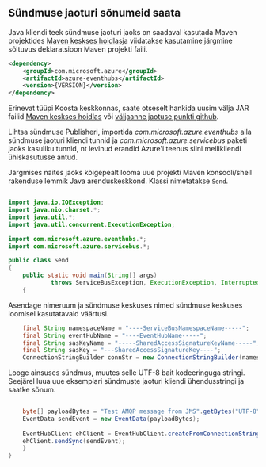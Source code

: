 ## <a name="send-messages-to-event-hubs"></a>Sündmuse jaoturi sõnumeid saata

Java kliendi teek sündmuse jaoturi jaoks on saadaval kasutada Maven projektides [Maven keskses hoidlas](https://search.maven.org/#search%7Cga%7C1%7Ca%3A%22azure-eventhubs%22)ja viidatakse kasutamine järgmine sõltuvus deklaratsioon Maven projekti faili.    

``` XML
<dependency>
    <groupId>com.microsoft.azure</groupId>
    <artifactId>azure-eventhubs</artifactId>
    <version>{VERSION}</version>
</dependency>
```
 
Erinevat tüüpi Koosta keskkonnas, saate otseselt hankida uusim välja JAR failid [Maven keskses hoidlas](https://search.maven.org/#search%7Cga%7C1%7Ca%3A%22azure-eventhubs%22) või [väljaanne jaotuse punkti github](https://github.com/Azure/azure-event-hubs/releases).  

Lihtsa sündmuse Publisheri, importida *com.microsoft.azure.eventhubs* alla sündmuse jaoturi kliendi tunnid ja *com.microsoft.azure.servicebus* paketi jaoks kasuliku tunnid, nt levinud erandid Azure'i teenus siini meilikliendi ühiskasutusse antud. 

Järgmises näites jaoks kõigepealt looma uue projekti Maven konsooli/shell rakenduse lemmik Java arenduskeskkond. Klassi nimetatakse ```Send```.     

``` Java

import java.io.IOException;
import java.nio.charset.*;
import java.util.*;
import java.util.concurrent.ExecutionException;

import com.microsoft.azure.eventhubs.*;
import com.microsoft.azure.servicebus.*;

public class Send
{
    public static void main(String[] args) 
            throws ServiceBusException, ExecutionException, InterruptedException, IOException
    {
```

Asendage nimeruum ja sündmuse keskuses nimed sündmuse keskuses loomisel kasutatavaid väärtusi.

``` Java
    final String namespaceName = "----ServiceBusNamespaceName-----";
    final String eventHubName = "----EventHubName-----";
    final String sasKeyName = "-----SharedAccessSignatureKeyName-----";
    final String sasKey = "---SharedAccessSignatureKey----";
    ConnectionStringBuilder connStr = new ConnectionStringBuilder(namespaceName, eventHubName, sasKeyName, sasKey);
```

Looge ainsuses sündmus, muutes selle UTF-8 bait kodeeringuga stringi. Seejärel luua uue eksemplari sündmuste jaoturi kliendi ühendusstringi ja saatke sõnum.   

``` Java 
                
    byte[] payloadBytes = "Test AMQP message from JMS".getBytes("UTF-8");
    EventData sendEvent = new EventData(payloadBytes);
    
    EventHubClient ehClient = EventHubClient.createFromConnectionStringSync(connStr.toString());
    ehClient.sendSync(sendEvent);
    }
}

``` 
